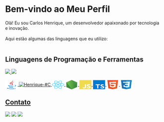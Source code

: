 # Bem-vindo ao Meu Perfil

Olá! Eu sou Carlos Henrique, um desenvolvedor apaixonado por tecnologia e inovação.<br><br> 
Aqui estão algumas das linguagens que eu utilizo:
<br> 
<br> 

## Linguagens de Programação e Ferramentas

<div align="left">
  <a href="https://github.com/chenriqueweb">
  <img height="180em" src="https://github-readme-stats.vercel.app/api?username=chenriqueweb&show_icons=true&theme=tokyonight&include_all_commits=true&count_private=true"/>
  <img height="180em" src="https://github-readme-stats.vercel.app/api/top-langs/?username=chenriqueweb&layout=compact&langs_count=7&theme=tokyonight"/>
</div>
    
<div style="display: inline_block"><br>
  <img align="center" alt="Henrique-Java" height="30" width="40" src="https://raw.githubusercontent.com/devicons/devicon/master/icons/java/java-original.svg">
  <img align="center" alt="Henrique-#C" height="30" width="40" src="https://raw.githubusercontent.com/jmnote/z-icons/master/svg/csharp.svg">
  
  <img align="center" alt="Henrique-React" height="30" width="40" src="https://raw.githubusercontent.com/devicons/devicon/master/icons/react/react-original.svg">
  <img align="center" alt="Henrique-Node" height="30" width="40" src="https://raw.githubusercontent.com/devicons/devicon/master/icons/nodejs/nodejs-original.svg">
  <img align="center" alt="Henrique-Js" height="30" width="40" src="https://raw.githubusercontent.com/devicons/devicon/master/icons/javascript/javascript-plain.svg">
  <img align="center" alt="Henrique-Ts" height="30" width="40" src="https://raw.githubusercontent.com/devicons/devicon/master/icons/typescript/typescript-plain.svg">
  <img align="center" alt="Henrique-HTML" height="30" width="40" src="https://raw.githubusercontent.com/devicons/devicon/master/icons/html5/html5-original.svg">
  <img align="center" alt="Henrique-CSS" height="30" width="40" src="https://raw.githubusercontent.com/devicons/devicon/master/icons/css3/css3-original.svg">
</div>
  
## Contato
 
<div> 
  <a href="https://www.linkedin.com/in/carlos-henrique-0b351920/" target="_blank"><img src="https://img.shields.io/badge/-LinkedIn-%230077B5?style=for-the-badge&logo=linkedin&logoColor=white" target="_blank"></a> 
  <a href="mailto::carlos.henrique.mobile@gmail.com"><img src="https://img.shields.io/badge/-Gmail-%23333?style=for-the-badge&logo=gmail&logoColor=white" target="_blank"></a>
  <a href="https://x.com/CarlosH11412868"><img src="https://img.shields.io/badge/Twitter-1DA1F2?style=for-the-badge&logo=twitter&logoColor=white" target="_blank"></a>
</div>
